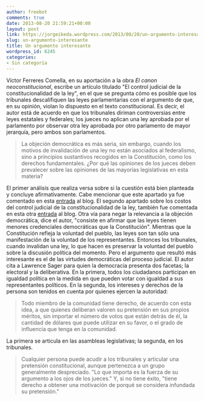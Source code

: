 ```yaml
---
author: freebot
comments: true
date: 2013-08-20 21:59:21+00:00
layout: post
link: https://jorgeikeda.wordpress.com/2013/08/20/un-argumento-interesante/
slug: un-argumento-interesante
title: Un argumento interesante
wordpress_id: 6245
categories:
- Sin categoría
---
```


Víctor Ferreres Comella, en su aportación a la obra _El canon neoconstitucional_, escribe un artículo titulado "El control judicial de la constitucionalidad de la ley", en el que se pregunta cómo es posible que los tribunales descalifiquen las leyes parlamentarias con el argumento de que, en su opinión, violan lo dispuesto en el texto constitucional. 
Es decir, el autor está de acuerdo en que los tribunales diriman controversias entre leyes estatales y federales; los jueces no aplican una ley aprobada por el parlamento por observar otra ley aprobada por otro parlamento de mayor jerarquía, pero ambos son parlamentos. 




<blockquote>La objeción democrática es más seria, sin embargo, cuando los motivos de invalidación de una ley no están asociados al federalismo, sino a principios sustantivos recogidos en la Constitución, como los derechos fundamentales. ¿Por qué las opiniones de los jueces deben prevalecer sobre las opiniones de las mayorías legislativas en esta materia?</blockquote>



El primer análisis que realiza versa sobre si la cuestión está bien planteada y concluye afirmativamente. Cabe mencionar que este apartado ya fue comentado en esta [entrada](http://www.jorgeikeda.com/wordpress/?p=5134) al blog. El segundo apartado sobre los costos del control judicial de la constitucionalidad de la ley, también fue comentada en esta otra [entrada](http://www.jorgeikeda.com/wordpress/?p=4798) al blog. 
Otra vía para negar la relevancia a la objeción democrática, dice el autor, "consiste en afirmar que las leyes tienen menores credenciales democráticas que la Constitución". Mientras que la Constitución refleja la voluntad del pueblo, las leyes son tan sólo una manifestación de la voluntad de los representantes. Entonces los tribunales, cuando invalidan una ley, lo que hacen es preservar la voluntad del pueblo sobre la discusión política del momento. 
Pero el argumento que resultó más interesante es el de las virtudes democráticas del proceso judicial. El autor cita a  Lawrence Sager para quien la democracia presenta dos facetas; la electoral y la deliberativa. En la primera, todos los ciudadanos participan en igualdad política en la medida en que pueden votar con igualdad a sus representantes políticos. En la segunda, los intereses y derechos de la persona son tenidos en cuenta por quienes ejercen la autoridad: 



<blockquote>Todo miembro de la comunidad tiene derecho, de acuerdo con esta idea, a que quienes deliberan valoren su pretensión en sus propios méritos, sin importar el número de votos que están detrás de él, la cantidad de dólares que puede utilizar en su favor, o el grado de influencia que tenga en la comunidad.</blockquote>



La primera se articula en las asambleas legislativas; la segunda, en los tribunales. 




<blockquote>Cualquier persona puede acudir a los tribunales y articular una pretensión constitucional, aunque pertenezca a un grupo generalmente despreciado. "Lo que importa es la fuerza de su argumento a los ojos de los jueces." Y, si no tiene éxito, "tiene derecho a obtener una motivación de porqué se considera infundada su pretensión."</blockquote>
